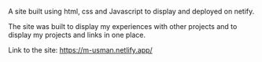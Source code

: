 A site built using html, css and Javascript to display and deployed on netify.

The site was built to display my experiences with other projects and to display my projects and links in one place.

Link to the site: https://m-usman.netlify.app/